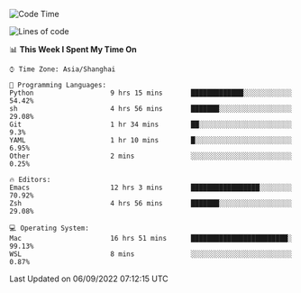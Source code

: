 <!--START_SECTION:waka-->
![Code Time](http://img.shields.io/badge/Code%20Time-848%20hrs%2013%20mins-blue)

![Lines of code](https://img.shields.io/badge/From%20Hello%20World%20I%27ve%20Written-22%20Thousand%20lines%20of%20code-blue)

📊 **This Week I Spent My Time On** 

```text
⌚︎ Time Zone: Asia/Shanghai

💬 Programming Languages: 
Python                   9 hrs 15 mins       █████████████░░░░░░░░░░░░   54.42% 
sh                       4 hrs 56 mins       ███████░░░░░░░░░░░░░░░░░░   29.08% 
Git                      1 hr 34 mins        ██░░░░░░░░░░░░░░░░░░░░░░░   9.3% 
YAML                     1 hr 10 mins        █░░░░░░░░░░░░░░░░░░░░░░░░   6.95% 
Other                    2 mins              ░░░░░░░░░░░░░░░░░░░░░░░░░   0.25%

🔥 Editors: 
Emacs                    12 hrs 3 mins       █████████████████░░░░░░░░   70.92% 
Zsh                      4 hrs 56 mins       ███████░░░░░░░░░░░░░░░░░░   29.08%

💻 Operating System: 
Mac                      16 hrs 51 mins      ████████████████████████░   99.13% 
WSL                      8 mins              ░░░░░░░░░░░░░░░░░░░░░░░░░   0.87%

```


 Last Updated on 06/09/2022 07:12:15 UTC
<!--END_SECTION:waka-->
